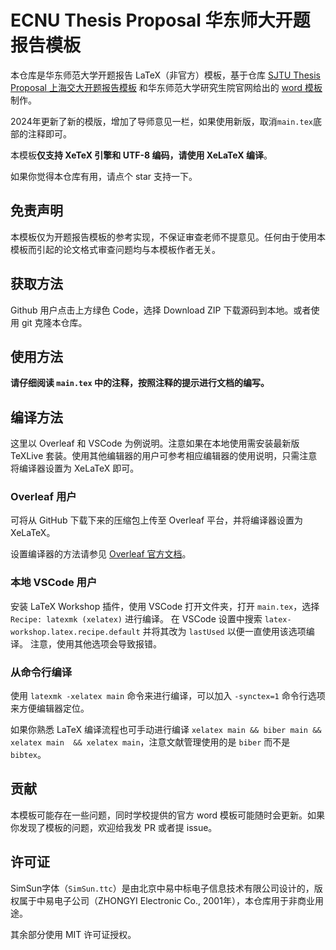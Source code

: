 <!--
 Copyright (c) 2023 Boshi Yuan
 Copyright (c) 2024 yueneiqi
 
 This software is released under the MIT License.
 https://opensource.org/licenses/MIT
-->

# ECNU Thesis Proposal 华东师大开题报告模板

本仓库是华东师范大学开题报告 LaTeX（非官方）模板，基于仓库 [SJTU Thesis Proposal 上海交大开题报告模板](https://github.com/NemoYuan2008/SJTU-Thesis-Proposal) 和华东师范大学研究生院官网给出的 [word 模板](https://yjsy.ecnu.edu.cn/58/89/c42090a219273/page.htm) 制作。

2024年更新了新的模版，增加了导师意见一栏，如果使用新版，取消`main.tex`底部的注释即可。

本模板**仅支持 XeTeX 引擎和 UTF-8 编码，请使用 XeLaTeX 编译**。

如果你觉得本仓库有用，请点个 star 支持一下。

## 免责声明

本模板仅为开题报告模板的参考实现，不保证审查老师不提意见。任何由于使用本模板而引起的论文格式审查问题均与本模板作者无关。

## 获取方法

Github 用户点击上方绿色 Code，选择 Download ZIP 下载源码到本地。或者使用 git 克隆本仓库。

## 使用方法

**请仔细阅读 `main.tex` 中的注释，按照注释的提示进行文档的编写。**

## 编译方法

这里以 Overleaf 和 VSCode 为例说明。注意如果在本地使用需安装最新版 TeXLive 套装。使用其他编辑器的用户可参考相应编辑器的使用说明，只需注意将编译器设置为 XeLaTeX 即可。

### Overleaf 用户

可将从 GitHub 下载下来的压缩包上传至 Overleaf 平台，并将编译器设置为 XeLaTeX。

设置编译器的方法请参见 [Overleaf 官方文档](https://www.overleaf.com/learn/how-to/Changing_compiler)。

### 本地 VSCode 用户

安装 LaTeX Workshop 插件，使用 VSCode 打开文件夹，打开 `main.tex`，选择 `Recipe: latexmk (xelatex)` 进行编译。
在 VSCode 设置中搜索 `latex-workshop.latex.recipe.default` 并将其改为 `lastUsed` 以便一直使用该选项编译。
注意，使用其他选项会导致报错。

### 从命令行编译

使用 `latexmk -xelatex main` 命令来进行编译，可以加入 `-synctex=1` 命令行选项来方便编辑器定位。

如果你熟悉 LaTeX 编译流程也可手动进行编译 `xelatex main && biber main && xelatex main  && xelatex main`，注意文献管理使用的是 `biber` 而不是 `bibtex`。

## 贡献

本模板可能存在一些问题，同时学校提供的官方 word 模板可能随时会更新。如果你发现了模板的问题，欢迎给我发 PR 或者提 issue。

## 许可证

SimSun字体（`SimSun.ttc`）是由北京中易中标电子信息技术有限公司设计的，版权属于中易电子公司（ZHONGYI Electronic Co., 2001年），本仓库用于非商业用途。

其余部分使用 MIT 许可证授权。
